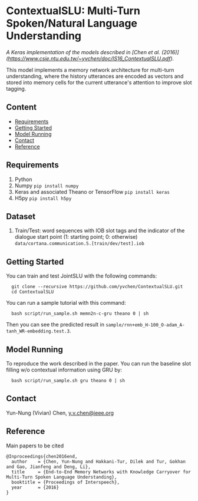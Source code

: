# ContextualSLU: Multi-Turn Spoken/Natural Language Understanding


*A Keras implementation of the models described in [Chen et al. (2016)] (https://www.csie.ntu.edu.tw/~yvchen/doc/IS16_ContextualSLU.pdf).*

This model implements a memory network architecture for multi-turn understanding, 
where the history utterances are encoded as vectors and stored into memory cells for the current utterance's attention to improve slot tagging.

## Content
* [Requirements](#requirements)
* [Getting Started](#getting-started)
* [Model Running](#model-running)
* [Contact](#contact)
* [Reference](#reference)

## Requirements
1. Python
2. Numpy `pip install numpy`
3. Keras and associated Theano or TensorFlow `pip install keras`
4. H5py `pip install h5py`

## Dataset
1. Train/Test: word sequences with IOB slot tags and the indicator of the dialogue start point (1: starting point; 0: otherwise) `data/cortana.communication.5.[train/dev/test].iob`


## Getting Started
You can train and test JointSLU with the following commands:

```shell
  git clone --recursive https://github.com/yvchen/ContextualSLU.git
  cd ContextualSLU
```
You can run a sample tutorial with this command:
```shell
  bash script/run_sample.sh memn2n-c-gru theano 0 | sh
```
Then you can see the predicted result in `sample/rnn+emb_H-100_O-adam_A-tanh_WR-embedding.test.3`.

## Model Running
To reproduce the work described in the paper.
You can run the baseline slot filling w/o contextual information using GRU by:
```shell
  bash script/run_sample.sh gru theano 0 | sh
```

## Contact
Yun-Nung (Vivian) Chen, y.v.chen@ieee.org

## Reference

Main papers to be cited
```
@Inproceedings{chen2016end,
  author    = {Chen, Yun-Nung and Hakkani-Tur, Dilek and Tur, Gokhan and Gao, Jianfeng and Deng, Li},
  title     = {End-to-End Memory Networks with Knowledge Carryover for Multi-Turn Spoken Language Understanding},
  booktitle = {Proceedings of Interspeech},
  year      = {2016}
}


